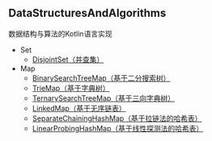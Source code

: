 ## DataStructuresAndAlgorithms
数据结构与算法的Kotlin语言实现
+ Set
    + [DisjointSet（并查集）](https://gitee.com/youngzhang0530/DataStructuresAndAlgorithms/blob/master/src/main/kotlin/set/DisjointSet.kt)
+ Map
    + [BinarySearchTreeMap（基于二分搜索树）](https://gitee.com/youngzhang0530/DataStructuresAndAlgorithms/blob/master/src/main/kotlin/map/BinarySearchTreeMap.kt)
    + [TrieMap（基于字典树）](https://gitee.com/youngzhang0530/DataStructuresAndAlgorithms/blob/master/src/main/kotlin/map/TrieMap.kt)
    + [TernarySearchTreeMap（基于三向字典树）](https://gitee.com/youngzhang0530/DataStructuresAndAlgorithms/blob/master/src/main/kotlin/map/TernarySearchTreeMap.kt)
    + [LinkedMap（基于无序链表）](https://gitee.com/youngzhang0530/DataStructuresAndAlgorithms/blob/master/src/main/kotlin/map/LinkedMap.kt)
    + [SeparateChainingHashMap（基于拉链法的哈希表）](https://gitee.com/youngzhang0530/DataStructuresAndAlgorithms/blob/master/src/main/kotlin/map/SeparateChainingHashMap.kt)
    + [LinearProbingHashMap（基于线性探测法的哈希表）](https://gitee.com/youngzhang0530/DataStructuresAndAlgorithms/blob/master/src/main/kotlin/map/LinearProbingHashMap.kt)